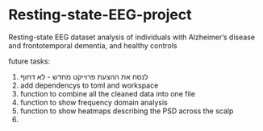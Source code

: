 # Resting-state-EEG-project
Resting-state EEG dataset analysis of individuals with Alzheimer’s disease and frontotemporal dementia, and healthy controls



future tasks: 
1. לנסח את ההצעת פרוייקט מחדש - לא דחוף 
2. add dependencys to toml and workspace 
3. function to combine all the cleaned data into one file
4. function to show frequency domain analysis
5. function to show heatmaps describing the PSD across the scalp 
6. 
